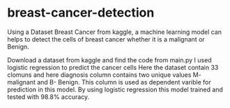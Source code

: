 # breast-cancer-detection
Using a Dataset Breast Cancer from kaggle, a machine learning model can helps to detect the cells of breast cancer whether it is a malignant or Benign.

Download a dataset from kaggle and find the code from main.py
I used logistic regression to predict the cancer cells
Here the dataset contain 33 clomuns and here diagnosis column contains two unique values M- malignant and B- Benign. This column is used as dependent varible for prediction in this model.
By using logistic regression this model trained and tested with 98.8% accuracy.
